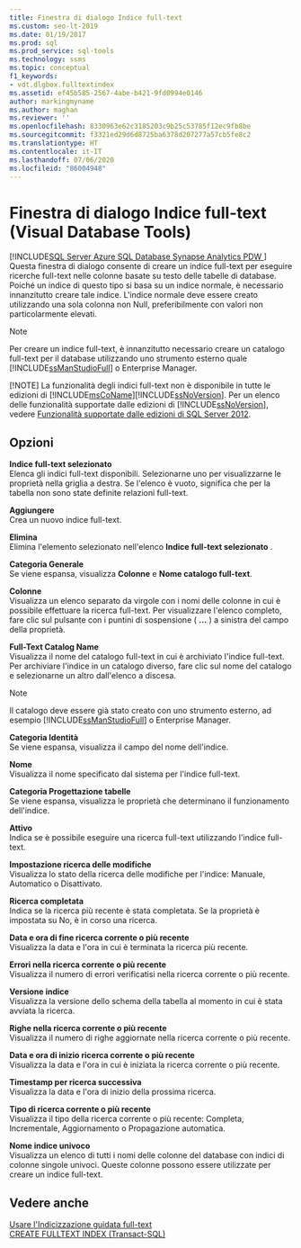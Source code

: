 ```yaml
---
title: Finestra di dialogo Indice full-text
ms.custom: seo-lt-2019
ms.date: 01/19/2017
ms.prod: sql
ms.prod_service: sql-tools
ms.technology: ssms
ms.topic: conceptual
f1_keywords:
- vdt.dlgbox.fulltextindex
ms.assetid: ef45b585-2567-4abe-b421-9fd0994e0146
author: markingmyname
ms.author: maghan
ms.reviewer: ''
ms.openlocfilehash: 8330963e62c3185203c9b25c53785f12ec9fb8be
ms.sourcegitcommit: f3321ed29d6d8725ba6378d207277a57cb5fe8c2
ms.translationtype: HT
ms.contentlocale: it-IT
ms.lasthandoff: 07/06/2020
ms.locfileid: "86004948"
---
```

# <a name="full-text-index-dialog-box-visual-database-tools"></a>Finestra di dialogo Indice full-text (Visual Database Tools)
[!INCLUDE[SQL Server Azure SQL Database Synapse Analytics PDW ](../../includes/applies-to-version/sql-asdb-asdbmi-asa-pdw.md)]
Questa finestra di dialogo consente di creare un indice full-text per eseguire ricerche full-text nelle colonne basate su testo delle tabelle di database. Poiché un indice di questo tipo si basa su un indice normale, è necessario innanzitutto creare tale indice. L'indice normale deve essere creato utilizzando una sola colonna non Null, preferibilmente con valori non particolarmente elevati.  
  
> [!NOTE]
> Per creare un indice full-text, è innanzitutto necessario creare un catalogo full-text per il database utilizzando uno strumento esterno quale [!INCLUDE[ssManStudioFull](../../includes/ssmanstudiofull-md.md)] o Enterprise Manager.  
> 
> [!NOTE]
> La funzionalità degli indici full-text non è disponibile in tutte le edizioni di [!INCLUDE[msCoName](../../includes/msconame_md.md)][!INCLUDE[ssNoVersion](../../includes/ssnoversion-md.md)]. Per un elenco delle funzionalità supportate dalle edizioni di [!INCLUDE[ssNoVersion](../../includes/ssnoversion-md.md)], vedere [Funzionalità supportate dalle edizioni di SQL Server 2012](https://msdn.microsoft.com/5da61ff5-12b9-48e6-b3c8-0dacca1751c4).  
  
## <a name="options"></a>Opzioni  
**Indice full-text selezionato**  
Elenca gli indici full-text disponibili. Selezionarne uno per visualizzarne le proprietà nella griglia a destra. Se l'elenco è vuoto, significa che per la tabella non sono state definite relazioni full-text.  
  
**Aggiungere**  
Crea un nuovo indice full-text.  
  
**Elimina**  
Elimina l'elemento selezionato nell'elenco **Indice full-text selezionato** .  
  
**Categoria Generale**  
Se viene espansa, visualizza **Colonne** e **Nome catalogo full-text**.  
  
**Colonne**  
Visualizza un elenco separato da virgole con i nomi delle colonne in cui è possibile effettuare la ricerca full-text. Per visualizzare l'elenco completo, fare clic sul pulsante con i puntini di sospensione ( **...** ) a sinistra del campo della proprietà.  
  
**Full-Text Catalog Name**  
Visualizza il nome del catalogo full-text in cui è archiviato l'indice full-text. Per archiviare l'indice in un catalogo diverso, fare clic sul nome del catalogo e selezionarne un altro dall'elenco a discesa.  
  
> [!NOTE]  
> Il catalogo deve essere già stato creato con uno strumento esterno, ad esempio [!INCLUDE[ssManStudioFull](../../includes/ssmanstudiofull-md.md)] o Enterprise Manager.  
  
**Categoria Identità**  
Se viene espansa, visualizza il campo del nome dell'indice.  
  
**Nome**  
Visualizza il nome specificato dal sistema per l'indice full-text.  
  
**Categoria Progettazione tabelle**  
Se viene espansa, visualizza le proprietà che determinano il funzionamento dell'indice.  
  
**Attivo**  
Indica se è possibile eseguire una ricerca full-text utilizzando l'indice full-text.  
  
**Impostazione ricerca delle modifiche**  
Visualizza lo stato della ricerca delle modifiche per l'indice: Manuale, Automatico o Disattivato.  
  
**Ricerca completata**  
Indica se la ricerca più recente è stata completata. Se la proprietà è impostata su No, è in corso una ricerca.  
  
**Data e ora di fine ricerca corrente o più recente**  
Visualizza la data e l'ora in cui è terminata la ricerca più recente.  
  
**Errori nella ricerca corrente o più recente**  
Visualizza il numero di errori verificatisi nella ricerca corrente o più recente.  
  
**Versione indice**  
Visualizza la versione dello schema della tabella al momento in cui è stata avviata la ricerca.  
  
**Righe nella ricerca corrente o più recente**  
Visualizza il numero di righe aggiornate nella ricerca corrente o più recente.  
  
**Data e ora di inizio ricerca corrente o più recente**  
Visualizza la data e l'ora in cui è iniziata la ricerca corrente o più recente.  
  
**Timestamp per ricerca successiva**  
Visualizza la data e l'ora di inizio della prossima ricerca.  
  
**Tipo di ricerca corrente o più recente**  
Visualizza il tipo della ricerca corrente o più recente: Completa, Incrementale, Aggiornamento o Propagazione automatica.  
  
**Nome indice univoco**  
Visualizza un elenco di tutti i nomi delle colonne del database con indici di colonne singole univoci. Queste colonne possono essere utilizzate per creare un indice full-text.  
  
## <a name="see-also"></a>Vedere anche  
[Usare l'Indicizzazione guidata full-text](https://msdn.microsoft.com/3e9d9605-6525-4781-9168-fdaa06db3459)  
[CREATE FULLTEXT INDEX (Transact-SQL)](https://msdn.microsoft.com/8b80390f-5f8b-4e66-9bcc-cabd653c19fd)  
  
